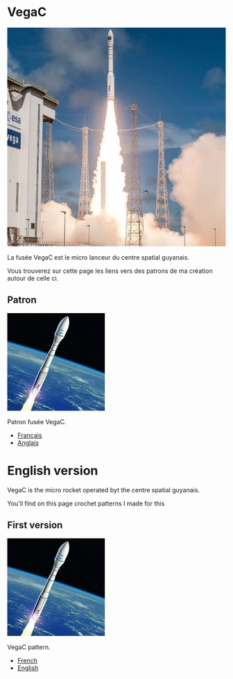 # VegaC

![VegaC](../../media/VegaCdecollage.jpg)

La fusée VegaC est le micro lanceur du centre spatial guyanais.

Vous trouverez sur cette page les liens vers des patrons de ma création autour de celle ci.

## Patron

![VegaC](../../media/Vegac.jpg)

Patron fusée VegaC.

* [Français](./fr/VegaC.md)
* [Anglais](./en/VegaC.md)

# English version

VegaC is the micro rocket operated byt the centre spatial guyanais.

You'll find on this page crochet patterns I made for this

## First version

![VegaC](../../media/Vegac.jpg)

VegaC pattern.

* [French](./fr/VegaC.md)
* [English](./en/VegaC.md)
